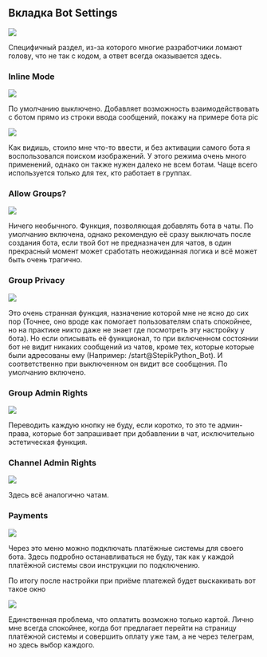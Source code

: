 Вкладка Bot Settings
--------------------

![](https://ucarecdn.com/14158c51-b8ca-4d27-89c7-5c41eaf3f584/)

Специфичный раздел, из-за которого многие разработчики ломают голову, что не так с кодом, а ответ всегда оказывается здесь.

### Inline Mode

![](https://ucarecdn.com/4a3d8994-add0-48d4-89a0-86089c697327/)

По умолчанию выключено. Добавляет возможность взаимодействовать с ботом прямо из строки ввода сообщений, покажу на примере бота pic

![](https://ucarecdn.com/f2e1f535-4426-4e8d-af04-96733be14979/)

Как видишь, стоило мне что-то ввести, и без активации самого бота я воспользовался поиском изображений. У этого режима очень много применений, однако он также нужен далеко не всем ботам. Чаще всего используется только для тех, кто работает в группах.

### **Allow Groups?**

![](https://ucarecdn.com/ff323d5f-15b8-457d-bbdf-87a62ca59492/)

Ничего необычного. Функция, позволяющая добавлять бота в чаты. По умолчанию включена, однако рекомендую её сразу выключать после создания бота, если твой бот не предназначен для чатов, в один прекрасный момент может сработать неожиданная логика и всё может быть очень трагично.

### Group Privacy

![](https://ucarecdn.com/cc63a872-48cb-4098-bac7-6b6f9473d869/)

Это очень странная функция, назначение которой мне не ясно до сих пор (Точнее, оно вроде как помогает пользователям спать спокойнее, но на практике никто даже не знает где посмотреть эту настройку у бота). Но если описывать её функционал, то при включенном состоянии бот не видит никаких сообщений из чатов, кроме тех, которые которые были адресованы ему (Например: /start@StepikPython\_Bot). И соответственно при выключенном он видит все сообщения. По умолчанию включено.

### Group Admin Rights

![](https://ucarecdn.com/6abbbdef-86e0-49b3-9c77-37591b4c1046/)

Переводить каждую кнопку не буду, если коротко, то это те админ-права, которые бот запрашивает при добавлении в чат, исключительно эстетическая функция.

### Channel Admin Rights

![](https://ucarecdn.com/1c064744-e8db-4dad-b856-7de2e32ad419/)

Здесь всё аналогично чатам.

### Payments

![](https://ucarecdn.com/8da519f9-a40e-49db-9ed7-1d736e5f4216/)

Через это меню можно подключать платёжные системы для своего бота. Здесь подробно останавливаться не буду, так как у каждой платёжной системы свои инструкции по подключению.

По итогу после настройки при приёме платежей будет выскакивать вот такое окно

![](https://ucarecdn.com/a497a480-bfda-4583-8332-a96149806c41/)

Единственная проблема, что оплатить возможно только картой. Лично мне всегда спокойнее, когда бот предлагает перейти на страницу платёжной системы и совершить оплату уже там, а не через телеграм, но здесь выбор каждого.
